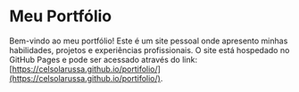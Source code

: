 # Meu Portfólio

Bem-vindo ao meu portfólio! Este é um site pessoal onde apresento minhas habilidades, projetos e experiências profissionais. O site está hospedado no GitHub Pages e pode ser acessado através do link: [https://celsolarussa.github.io/portifolio/](https://celsolarussa.github.io/portifolio/).